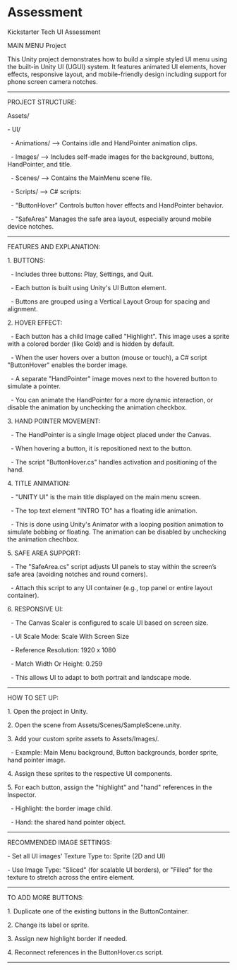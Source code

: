# Assessment

Kickstarter Tech UI Assessment



MAIN MENU Project



This Unity project demonstrates how to build a simple styled UI menu using the built-in Unity UI (UGUI) system. It features animated UI elements, hover effects, responsive layout, and mobile-friendly design including support for phone screen camera notches.



--------------------------------------------------------

PROJECT STRUCTURE:



Assets/

\- UI/

 	- Animations/		--> Contains idle and HandPointer animation clips.

 	- Images/		--> Includes self-made images for the background, buttons, HandPointer, and title.

 	- Scenes/		--> Contains the MainMenu scene file.

 	- Scripts/		--> C# scripts:

 					- "ButtonHover" Controls button hover effects and HandPointer behavior.

 					- "SafeArea" Manages the safe area layout, especially around mobile device notches.



--------------------------------------------------------

FEATURES AND EXPLANATION:



1\. BUTTONS:

 	- Includes three buttons: Play, Settings, and Quit.

 	- Each button is built using Unity's UI Button element.

 	- Buttons are grouped using a Vertical Layout Group for spacing and alignment.



2\. HOVER EFFECT:

 	- Each button has a child Image called "Highlight". This image uses a sprite with a colored border (like Gold) and is hidden by default.

 	- When the user hovers over a button (mouse or touch), a C# script "ButtonHover" enables the border image.

 	- A separate "HandPointer" image moves next to the hovered button to simulate a pointer.

 	- You can animate the HandPointer for a more dynamic interaction, or disable the animation by unchecking the animation checkbox.



3\. HAND POINTER MOVEMENT:

 	- The HandPointer is a single Image object placed under the Canvas.

 	- When hovering a button, it is repositioned next to the button.

 	- The script "ButtonHover.cs" handles activation and positioning of the hand.



4\. TITLE ANIMATION:

 	- "UNITY UI" is the main title displayed on the main menu screen.

 	- The top text element "INTRO TO" has a floating idle animation.

 	- This is done using Unity's Animator with a looping position animation to simulate bobbing or floating. The animation can be disabled by unchecking the animation chechbox.



5\. SAFE AREA SUPPORT:

 	- The "SafeArea.cs" script adjusts UI panels to stay within the screen’s safe area (avoiding notches and round corners).

 	- Attach this script to any UI container (e.g., top panel or entire layout container).



6\. RESPONSIVE UI:

 	- The Canvas Scaler is configured to scale UI based on screen size.

 	- UI Scale Mode: Scale With Screen Size

 	- Reference Resolution: 1920 x 1080

 	- Match Width Or Height: 0.259

 	- This allows UI to adapt to both portrait and landscape mode.



---------------------------------------------------------

HOW TO SET UP:



1\. Open the project in Unity.

2\. Open the scene from Assets/Scenes/SampleScene.unity.

3\. Add your custom sprite assets to Assets/Images/.

 	- Example: Main Menu background, Button backgrounds, border sprite, hand pointer image.

4\. Assign these sprites to the respective UI components.

5\. For each button, assign the "highlight" and "hand" references in the Inspector.

 	- Highlight: the border image child.

 	- Hand: the shared hand pointer object.



--------------------------------------------------------

RECOMMENDED IMAGE SETTINGS:



\- Set all UI images' Texture Type to: Sprite (2D and UI)

\- Use Image Type: "Sliced" (for scalable UI borders), or "Filled" for the texture to stretch across the entire element.



--------------------------------------------------------

TO ADD MORE BUTTONS:



1\. Duplicate one of the existing buttons in the ButtonContainer.

2\. Change its label or sprite.

3\. Assign new highlight border if needed.

4\. Reconnect references in the ButtonHover.cs script.



--------------------------------------------------------



